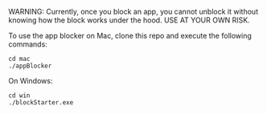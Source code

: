 WARNING: Currently, once you block an app, you cannot unblock it without knowing how the block works under the hood. USE AT YOUR OWN RISK.

To use the app blocker on Mac, clone this repo and execute the following commands: 
 ```
cd mac
./appBlocker
```
On Windows:
```
cd win
./blockStarter.exe
```